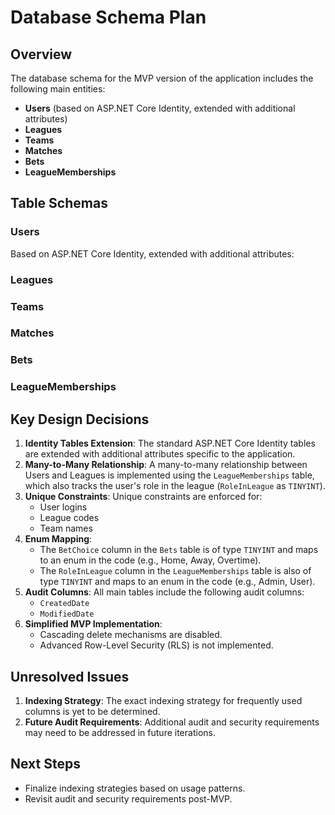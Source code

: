 # Database Schema Plan

## Overview
The database schema for the MVP version of the application includes the following main entities:
- **Users** (based on ASP.NET Core Identity, extended with additional attributes)
- **Leagues**
- **Teams**
- **Matches**
- **Bets**
- **LeagueMemberships**

## Table Schemas

### Users
Based on ASP.NET Core Identity, extended with additional attributes:

### Leagues

### Teams

### Matches

### Bets

### LeagueMemberships

## Key Design Decisions
1. **Identity Tables Extension**: The standard ASP.NET Core Identity tables are extended with additional attributes specific to the application.
2. **Many-to-Many Relationship**: A many-to-many relationship between Users and Leagues is implemented using the `LeagueMemberships` table, which also tracks the user's role in the league (`RoleInLeague` as `TINYINT`).
3. **Unique Constraints**: Unique constraints are enforced for:
   - User logins
   - League codes
   - Team names
4. **Enum Mapping**:
   - The `BetChoice` column in the `Bets` table is of type `TINYINT` and maps to an enum in the code (e.g., Home, Away, Overtime).
   - The `RoleInLeague` column in the `LeagueMemberships` table is also of type `TINYINT` and maps to an enum in the code (e.g., Admin, User).
5. **Audit Columns**: All main tables include the following audit columns:
   - `CreatedDate`
   - `ModifiedDate`
6. **Simplified MVP Implementation**:
   - Cascading delete mechanisms are disabled.
   - Advanced Row-Level Security (RLS) is not implemented.

## Unresolved Issues
1. **Indexing Strategy**: The exact indexing strategy for frequently used columns is yet to be determined.
2. **Future Audit Requirements**: Additional audit and security requirements may need to be addressed in future iterations.

## Next Steps
- Finalize indexing strategies based on usage patterns.
- Revisit audit and security requirements post-MVP.
